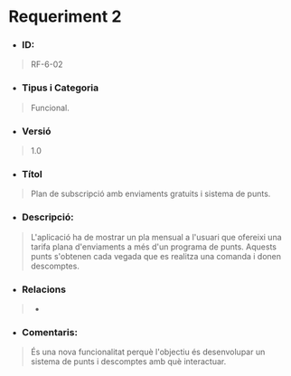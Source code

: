 # **Requeriment 2**

- ### **ID:**
> RF-6-02

- ### **Tipus i Categoria**
> Funcional.

- ### **Versió** 
> 1.0

- ### **Títol**
> Plan de subscripció amb enviaments gratuits i sistema de punts.

- ### **Descripció:** 
> L'aplicació ha de mostrar un pla mensual a l'usuari que ofereixi una tarifa plana d'enviaments a més d'un programa de punts. Aquests punts s'obtenen cada vegada que es realitza una comanda i donen descomptes.

- ### **Relacions** 
> -

- ### **Comentaris:** 
> És una nova funcionalitat perquè l'objectiu és desenvolupar un sistema de punts i descomptes amb què interactuar.
